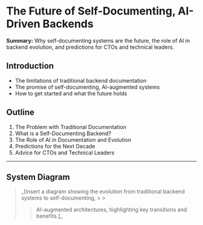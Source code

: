 # The Future of Self-Documenting, AI-Driven Backends

**Summary:** Why self-documenting systems are the future, the role of AI in backend evolution, and
predictions for CTOs and technical leaders.

## Introduction

- The limitations of traditional backend documentation
- The promise of self-documenting, AI-augmented systems
- How to get started and what the future holds

## Outline

1. The Problem with Traditional Documentation
2. What is a Self-Documenting Backend?
3. The Role of AI in Documentation and Evolution
4. Predictions for the Next Decade
5. Advice for CTOs and Technical Leaders

---

## System Diagram

> \_[Insert a diagram showing the evolution from traditional backend systems to
> self-documenting, > >
>
> > AI-augmented architectures, highlighting key transitions and benefits.]\_
